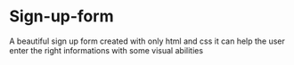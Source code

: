 # Sign-up-form
A  beautiful sign up form created with only html and css 
it can help the user enter the right informations with some visual abilities
